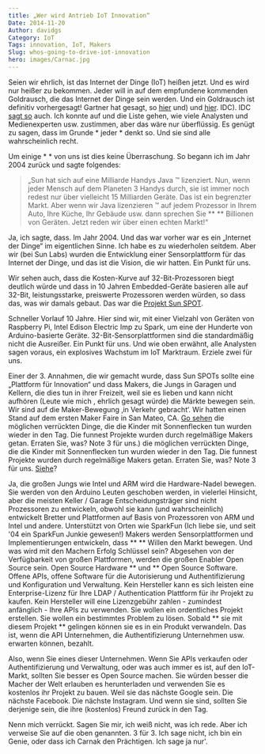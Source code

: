 ```yaml
---
title: „Wer wird Antrieb IoT Innovation“
Date: 2014-11-20
Author: davidgs
Category: IoT
Tags: innovation, IoT, Makers
Slug: whos-going-to-drive-iot-innovation
hero: images/Carnac.jpg
---
```


Seien wir ehrlich, ist das Internet der Dinge (IoT) heißen jetzt. Und es wird nur heißer zu bekommen. Jeder will in auf dem empfundene kommenden Goldrausch, die das Internet der Dinge sein werden. Und ein Goldrausch ist definitiv vorhergesagt! Gartner hat gesagt, so [hier](http://www.gartner.com/newsroom/id/2688717) und) und [hier](http://www.gartner.com/newsroom/id/2688717). IDC). IDC [sagt so](http://www.zdnet.com/internet-of-things-market-to-hit-7-1-trillion-by-2020-idc-7000030236/) auch. Ich konnte auf und die Liste gehen, wie viele Analysten und Medienexperten usw. zustimmen, aber das wäre nur überflüssig. Es genügt zu sagen, dass im Grunde * jeder * denkt so. Und sie sind alle wahrscheinlich recht.

Um einige * * von uns ist dies keine Überraschung. So begann ich im Jahr 2004 zurück und sagte folgendes:

> „Sun hat sich auf eine Milliarde Handys Java ™ lizenziert. Nun, wenn jeder Mensch auf dem Planeten 3 Handys durch, sie ist immer noch redest nur über vielleicht 15 Milliarden Geräte. Das ist ein begrenzter Markt. Aber wenn wir Java lizenzieren ™ auf jedem Prozessor in Ihrem Auto, Ihre Küche, Ihr Gebäude usw. dann sprechen Sie ** ** Billionen von Geräten. Jetzt reden wir über einen echten Markt!“

Ja, ich sagte, dass. Im Jahr 2004. Und das war vorher war es ein „Internet der Dinge“ im eigentlichen Sinne. Ich habe es zu wiederholen seitdem. Aber wir (bei Sun Labs) wurden die Entwicklung einer Sensorplattform für das Internet der Dinge, und das ist die Vision, die wir hatten. Ein Punkt für uns.

Wir sehen auch, dass die Kosten-Kurve auf 32-Bit-Prozessoren biegt deutlich würde und dass in 10 Jahren Embedded-Geräte basieren alle auf 32-Bit, leistungsstarke, preiswerte Prozessoren werden würden, so dass das, was wir damals gebaut. Das war die [Projekt Sun SPOT](http://www.sunspotdev.org/).

Schneller Vorlauf 10 Jahre. Hier sind wir, mit einer Vielzahl von Geräten von Raspberry Pi, Intel Edison Electric Imp zu Spark, um eine der Hunderte von Arduino-basierte Geräte. 32-Bit-Sensorplattformen sind die standardmäßig nicht die Ausreißer. Ein Punkt für uns. Und wie oben erwähnt, alle Analysten sagen voraus, ein explosives Wachstum im IoT Marktraum. Erziele zwei für uns.

Einer der 3. Annahmen, die wir gemacht wurde, dass Sun SPOTs sollte eine „Plattform für Innovation“ und dass Makers, die Jungs in Garagen und Kellern, die dies tun in ihrer Freizeit, weil sie es lieben und kann nicht aufhören (Leute wie mich , ehrlich gesagt würde) die Märkte bewegen sein. Wir sind auf die Maker-Bewegung ‚in Verkehr gebracht‘. Wir hatten einen Stand auf dem ersten Maker Faire in San Mateo, CA. [Go sehen](https://www.youtube.com/results?search_query=spaughts) die möglichen verrückten Dinge, die die Kinder mit Sonnenflecken tun wurden wieder in den Tag. Die funnest Projekte wurden durch regelmäßige Makers getan. Erraten Sie, was? Note 3 für uns.) die möglichen verrückten Dinge, die die Kinder mit Sonnenflecken tun wurden wieder in den Tag. Die funnest Projekte wurden durch regelmäßige Makers getan. Erraten Sie, was? Note 3 für uns. [Siehe](http://blog.atmel.com/2014/10/28/hack-the-world-how-the-maker-movement-is-impacting-innovation/)?

Ja, die großen Jungs wie Intel und ARM wird die Hardware-Nadel bewegen. Sie werden von den Arduino Leuten geschoben werden, in vielerlei Hinsicht, aber die meisten Keller / Garage Entscheidungsträger sind nicht Prozessoren zu entwickeln, obwohl sie kann (und wahrscheinlich) entwickelt Bretter und Plattformen auf Basis von Prozessoren von ARM und Intel und andere. Unterstützt von Orten wie SparkFun (Ich liebe sie, und seit '04 ein SparkFun Junkie gewesen!) Makers werden Sensorplattformen und Implementierungen entwickeln, dass ** ** Willen den Markt bewegen. Und was wird mit den Machern Erfolg Schlüssel sein? Abgesehen von der Verfügbarkeit von großen Plattformen, werden die großen Enabler Open Source sein. Open Source Hardware ** und ** Open Source Software. Offene APIs, offene Software für die Autorisierung und Authentifizierung und Konfiguration und Verwaltung. Kein Hersteller kann es sich leisten eine Enterprise-Lizenz für Ihre LDAP / Authentication Plattform für ihr Projekt zu kaufen. Kein Hersteller will eine Lizenzgebühr zahlen - zumindest anfänglich - Ihre APIs zu verwenden. Sie wollen ein ordentliches Projekt erstellen. Sie wollen ein bestimmtes Problem zu lösen. Sobald ** sie mit diesem Projekt ** gelingen können sie es in ein Produkt verwandeln. Das ist, wenn die API Unternehmen, die Authentifizierung Unternehmen usw. erwarten können, bezahlt.

Also, wenn Sie eines dieser Unternehmen. Wenn Sie APIs verkaufen oder Authentifizierung und Verwaltung, oder was auch immer es ist, auf den IoT-Markt, sollten Sie besser es Open Source machen. Sie würden besser die Macher der Welt erlauben es herunterladen und verwenden Sie es kostenlos ihr Projekt zu bauen. Weil sie das nächste Google sein. Die nächste Facebook. Die nächste Instagram. Und wenn sie sind, sollten Sie derjenige sein, die ihre (kostenlos) Freund zurück in den Tag.

Nenn mich verrückt. Sagen Sie mir, ich weiß nicht, was ich rede. Aber ich verweise Sie auf die oben genannten. 3 für 3. Ich sage nicht, ich bin ein Genie, oder dass ich Carnak den Prächtigen. Ich sage ja nur'.
